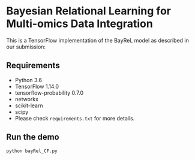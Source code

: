 Bayesian Relational Learning for Multi-omics Data Integration
============

This is a TensorFlow implementation of the BayReL model as described in our submission:
 
## Requirements
* Python 3.6
* TensorFlow 1.14.0
* tensorflow-probability 0.7.0 
* networkx
* scikit-learn
* scipy
* Please check `requirements.txt` for more details.


## Run the demo

```bash
python bayRel_CF.py
```
